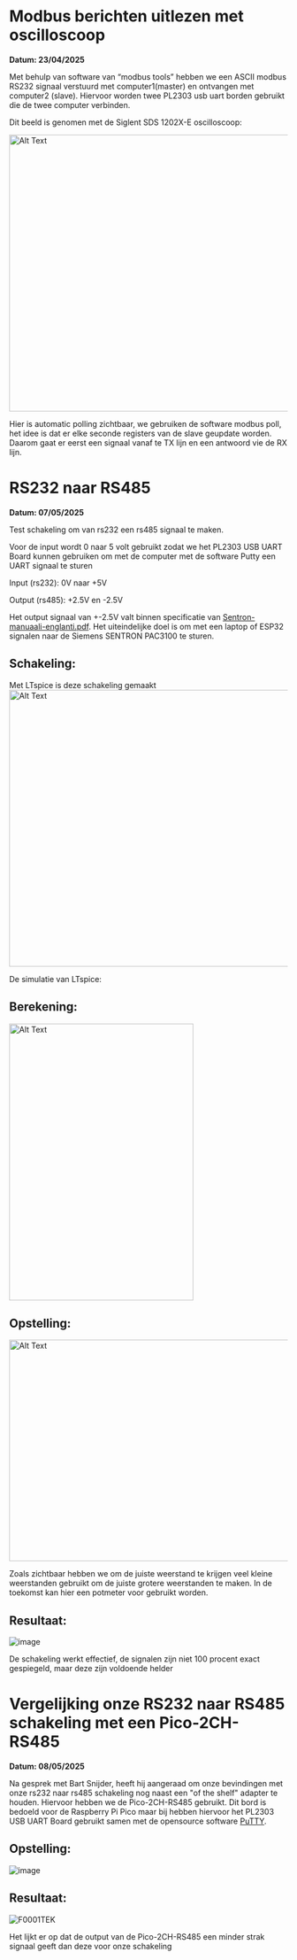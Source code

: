 # Modbus berichten uitlezen met oscilloscoop

**Datum: 23/04/2025**

Met behulp van software van “modbus tools” hebben we een ASCII modbus RS232 signaal verstuurd met computer1(master) en ontvangen met computer2 (slave). Hiervoor worden twee PL2303 usb uart borden gebruikt die de twee computer verbinden.

Dit beeld is genomen met de Siglent SDS 1202X-E oscilloscoop:

<img src="https://github.com/user-attachments/assets/45bd326b-ee0c-4ab3-b436-e611f03695e5" alt="Alt Text" width="800" height="500">

Hier is automatic polling zichtbaar, we gebruiken de software modbus poll, het idee is dat er elke seconde registers van de slave geupdate worden. Daarom gaat er eerst een signaal vanaf te TX lijn en een antwoord vie de RX lijn.


# RS232 naar RS485

**Datum: 07/05/2025**

Test schakeling om van rs232 een rs485 signaal te maken.

Voor de input wordt 0 naar 5 volt gebruikt zodat we het PL2303 USB UART Board kunnen gebruiken om met de computer met de software Putty een UART signaal te sturen

Input (rs232): 0V naar +5V

Output (rs485): +2.5V en -2.5V

Het output signaal van +-2.5V valt binnen specificatie van [Sentron-manuaali-englanti.pdf](https://github.com/user-attachments/files/20099430/Sentron-manuaali-englanti.pdf). Het uiteindelijke doel is om met een laptop of ESP32 signalen naar de Siemens SENTRON PAC3100 te sturen.


## Schakeling:

Met LTspice is deze schakeling gemaakt
<img src="https://github.com/user-attachments/assets/996f4bac-37c8-4de5-88f3-099f454fcc90" alt="Alt Text" width="800" height="500">

De simulatie van LTspice:


## Berekening:

<img src="https://github.com/user-attachments/assets/0ed6c466-29dc-419e-89e1-f9875c57d170" alt="Alt Text" width="333" height="500">

## Opstelling:

<img src="https://github.com/user-attachments/assets/813e3f6f-0efc-4f96-ab2c-16a1fa56aeb1" alt="Alt Text" width="600" height="400">

Zoals zichtbaar hebben we om de juiste weerstand te krijgen veel kleine weerstanden gebruikt om de juiste grotere weerstanden te maken. In de toekomst kan hier een potmeter voor gebruikt worden. 

## Resultaat:
![image](https://github.com/user-attachments/assets/14d0f0a6-c88a-45c6-8914-9b8ca9835402)

De schakeling werkt effectief, de signalen zijn niet 100 procent exact gespiegeld, maar deze zijn voldoende helder 


# Vergelijking onze RS232 naar RS485 schakeling met een Pico-2CH-RS485

**Datum: 08/05/2025**

Na gesprek met Bart Snijder, heeft hij aangeraad om onze bevindingen met onze rs232 naar rs485 schakeling nog naast een "of the shelf" adapter te houden.
Hiervoor hebben we de Pico-2CH-RS485 gebruikt. Dit bord is bedoeld voor de Raspberry Pi Pico maar bij hebben hiervoor het PL2303 USB UART Board gebruikt samen met de opensource software [PuTTY](https://www.putty.org/). 

## Opstelling:

![image](https://github.com/user-attachments/assets/62d8e469-b8b4-4405-9028-a335943edaca)

## Resultaat: 

![F0001TEK](https://github.com/user-attachments/assets/7d224bac-cbcc-464c-9805-14f940556831)

Het lijkt er op dat de output van de Pico-2CH-RS485 een minder strak signaal geeft dan deze voor onze schakeling





